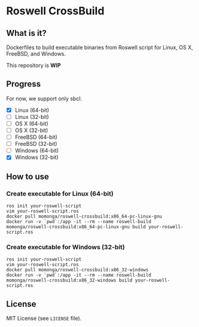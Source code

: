 
# Roswell CrossBuild

## What is it?

Dockerfiles to build executable binaries from Roswell script for Linux, OS X, FreeBSD, and Windows.

This repository is **WIP**

## Progress

For now, we support only sbcl.

- [X] Linux (64-bit)
- [ ] Linux (32-bit)
- [ ] OS X (64-bit)
- [ ] OS X (32-bit)
- [ ] FreeBSD (64-bit)
- [ ] FreeBSD (32-bit)
- [ ] Windows (64-bit)
- [X] Windows (32-bit)

## How to use

### Create executable for Linux (64-bit)

```
ros init your-roswell-script
vim your-roswell-script.ros
docker pull momonga/roswell-crossbuild:x86_64-pc-linux-gnu
docker run -v `pwd`:/app -it --rm --name roswell-build momonga/roswell-crossbuild:x86_64-pc-linux-gnu build your-roswell-script.ros
```

### Create executable for Windows (32-bit)

```
ros init your-roswell-script
vim your-roswell-script.ros
docker pull momonga/roswell-crossbuild:x86_32-windows
docker run -v `pwd`:/app -it --rm --name roswell-build momonga/roswell-crossbuild:x86_32-windows build your-roswell-script.ros
```


## License

MIT License (see `LICENSE` file).
